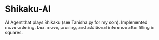 # Shikaku-AI
AI Agent that plays Shikaku (see Tanisha.py for my soln). Implemented move ordering, best move, pruning, and additional inference after filling in squares. 

